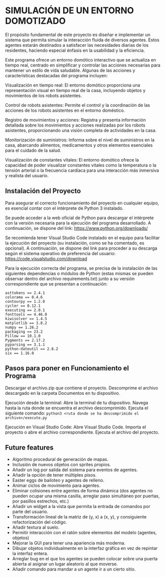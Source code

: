 # SIMULACIÓN DE UN ENTORNO DOMOTIZADO

El propósito fundamental de este proyecto es diseñar e implementar un sistema que permita simular la interacción fluida de diversos agentes. Estos agentes estarán destinados a satisfacer las necesidades diarias de los residentes, haciendo especial énfasis en la usabilidad y la eficiencia.

Este programa ofrece un entorno domótico interactivo que se actualiza en tiempo real, centrado en simplificar y controlar las acciones necesarias para mantener un estilo de vida saludable. Algunas de las acciones y características destacadas del programa incluyen: 

Visualización en tiempo real: El entorno domótico proporciona una representación visual en tiempo real de la casa, incluyendo objetos y movimientos de los robots asistentes.

Control de robots asistentes: Permite el control y la coordinación de las acciones de los robots asistentes en el entorno doméstico.

Registro de movimientos y acciones: Registra y presenta información detallada sobre los movimientos y acciones realizadas por los robots asistentes, proporcionando una visión completa de actividades en la casa.

Monitorización de suministros: Informa sobre el nivel de suministros en la casa, abarcando alimentos, medicamentos y otros elementos esenciales para el cuidado de la salud. 

Visualización de constantes vitales: El entorno domótico ofrece la capacidad de poder visualizar constantes vitales como la temperatura o la tensión arterial o la frecuencia cardíaca para una interacción más inmersiva y realista del usuario. 



## Instalación del Proyecto

Para asegurar el correcto funcionamiento del proyecto en cualquier equipo, es esencial contar con el intérprete de Python 3 instalado.

Se puede acceder a la web oficial de Python para descargar el intérprete con la versión necesaria para la ejecución del programa desarrollado. A continuación, se dispone del link: https://www.python.org/downloads/


Se recomienda tener Visual Studio Code instalado en el equipo para facilitar la ejecución del proyecto (su instalación, como se ha comentado, es opcional). A continuación, se dispone del link para proceder a su descarga según el sistema operativo de preferencia del usuario: https://code.visualstudio.com/download 


Para la ejecución correcta del programa, se precisa de la instalación de las siguientes dependencias o módulos de Python (estas mismas se pueden observar dentro del archivo requirements.txt) junto a su versión correspondiente que se presentan a continuación: 

    asttokens == 2.4.1
    colorama == 0.4.6
    contourpy == 1.2.0
    cycler == 0.12.1
    executing == 2.0.1
    fonttools == 4.46.0
    kiwisolver == 1.4.5
    matplotlib == 3.8.2
    numpy == 1.26.2
    packaging == 23.2
    Pillow == 10.1.0
    Pygments == 2.17.2
    pyparsing == 3.1.1
    python-dateutil == 2.8.2
    six == 1.16.0


## Pasos para poner en Funcionamiento el Programa
Descargar el archivo.zip que contiene el proyecto. 
Descomprime el archivo descargado en la carpeta Documentos en tu dispositivo. 

Ejecución desde la terminal: 
Abre la terminal de tu dispositivo.
Navega hasta la ruta donde se encuentra el archivo descomprimido.
Ejecuta el siguiente comando: 
`python3 <ruta donde se ha descomprimido el archivo>/execute.py`


Ejecución en Visual Studio Code:
Abre Visual Studio Code.
Importa el proyecto o abre el archivo correspondiente.
Ejecuta el archivo del proyecto.

## Future features
- Algoritmo procedural de generación de mapas.
- Inclusión de nuevos objetos con sprites propios.
- Añadir un log por salida del sistema para eventos de agentes.
- Añadir la opción de tener múltiples pisos.
- Easter eggs de bailoteo y agentes de relleno.
- Animar ciclos de movimiento para agentes.
- Eliminar colisiones entre agentes de forma dinámica (dos agentes no pueden ocupar una misma casilla, arreglar paso simultáneo por puertas, por pasillos estrechos, etc.)
- Añadir un widget a la vista que permita la entrada de comandos por parte del usuario.
- Transformación lineal de la matriz de (y, x) a (x, y), y consiguiente refactorización del código.
- Añadir textura al suelo.
- Permitir interacción con el ratón sobre elementos del modelo (agentes, objetos)
- Mejorar la GUI para tener una apariencia más moderna.
- Dibujar objetos individualmente en la interfaz gráfica en vez de repintar la interfaz entera.
- Arreglar bug en el que los agentes se pueden colocar sobre una puerta abierta al asignar un lugar aleatorio al que moverse.
- Añadir comando para mandar a un agente ir a un cierto sitio.

